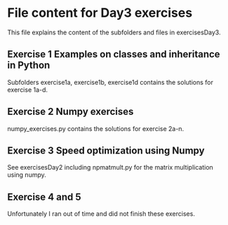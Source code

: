 # File content for Day3 exercises
This file explains the content of the subfolders and files in exercisesDay3.

## Exercise 1 Examples on classes and inheritance in Python
Subfolders exercise1a, exercise1b, exercise1d contains the solutions for exercise 1a-d.

## Exercise 2 Numpy exercises
numpy_exercises.py contains the solutions for exercise 2a-n.

## Exercise 3 Speed optimization using Numpy
See exercisesDay2 including npmatmult.py for the matrix multiplication using numpy.

## Exercise 4 and 5
Unfortunately I ran out of time and did not finish these exercises.
